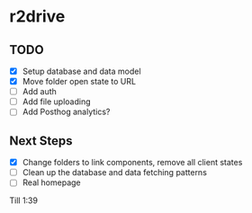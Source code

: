 # r2drive

## TODO

- [x] Setup database and data model
- [x] Move folder open state to URL
- [ ] Add auth
- [ ] Add file uploading
- [ ] Add Posthog analytics?

## Next Steps

- [x] Change folders to link components, remove all client states
- [ ] Clean up the database and data fetching patterns
- [ ] Real homepage

Till 1:39